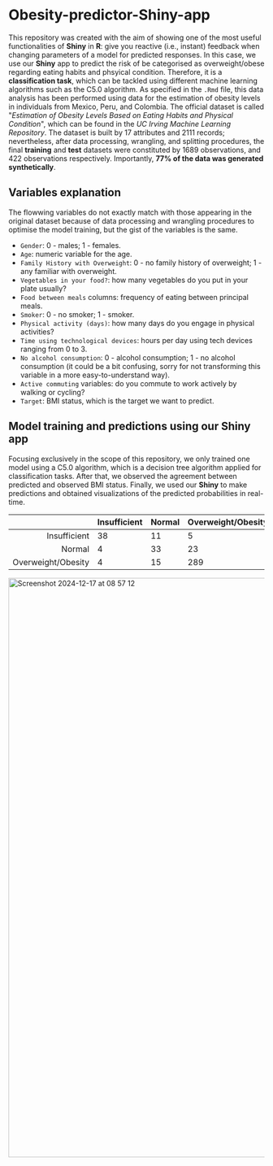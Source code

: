# Obesity-predictor-Shiny-app

This repository was created with the aim of showing one of the most useful functionalities of **Shiny** in **R**: give you reactive (i.e., instant) feedback when changing parameters of a model for predicted responses. In this case, we use our **Shiny** app to predict the risk of be categorised as overweight/obese regarding eating habits and phsyical condition. Therefore, it is a **classification task**, which can be tackled using different machine learning algorithms such as the C5.0 algorithm.
As specified in the `.Rmd` file, this data analysis has been performed using data for the estimation of obesity levels in individuals from Mexico, Peru, and Colombia. The official dataset is called "*Estimation of Obesity Levels Based on Eating Habits and Physical Condition*", which can be found in the *UC Irving Machine Learning Repository*. The dataset is built by 17 attributes and 2111 records; nevertheless, after data processing, wrangling, and splitting procedures, the final **training** and **test** datasets were constituted by 1689 observations, and 422 observations respectively. Importantly, **77% of the data was generated synthetically**.

## Variables explanation

The flowwing variables do not exactly match with those appearing in the original dataset because of data processing and wrangling procedures to optimise the model training, but the gist of the variables is the same.

  + `Gender`: 0 - males; 1 - females.
  + `Age`: numeric variable for the age.
  + `Family History with Overweight`: 0 - no family history of overweight; 1 - any familiar with overweight.
  + `Vegetables in your food?`: how many vegetables do you put in your plate usually?
  + `Food between meals` columns: frequency of eating between principal meals.
  + `Smoker`: 0 - no smoker; 1 - smoker.
  + `Physical activity (days)`: how many days do you engage in physical activities?
  + `Time using technological devices`: hours per day using tech devices ranging from 0 to 3.
  + `No alcohol consumption`: 0 - alcohol consumption; 1 - no alcohol consumption (it could be a bit confusing, sorry for not transforming this variable in a more easy-to-understand way).
  + `Active commuting` variables: do you commute to work actively by walking or cycling?
  + `Target`: BMI status, which is the target we want to predict.

## Model training and predictions using our Shiny app
Focusing exclusively in the scope of this repository, we only trained one model using a C5.0 algorithm, which is a decision tree algorithm applied for classification tasks. After that, we observed the agreement between predicted and observed BMI status. Finally, we used our **Shiny** to make predictions and obtained visualizations of the predicted probabilities in real-time.

|     |Insufficient|Normal |Overweight/Obesity|
|------------:|----|---------|---------|
|Insufficient     |38  |11|5|
|Normal         |4  |33|23|
|Overweight/Obesity         |4  |15|289|

<img width="1140" alt="Screenshot 2024-12-17 at 08 57 12" src="https://github.com/user-attachments/assets/7a299c19-f0cd-46da-b14f-f42604b29cb8" />




